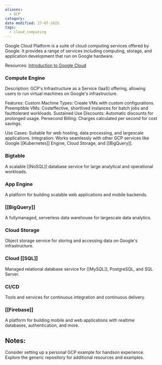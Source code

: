 ```yaml
---
aliases:
  - GCP
category: 
date modified: 27-07-2025
tags:
  - cloud_computing
---
```

Google Cloud Platform is a suite of cloud computing services offered by Google. It provides a range of services including computing, storage, and application development that run on Google hardware.

Resources:
 [Introduction to Google Cloud](https://www.youtube.com/watch?v=IeMYQqJeK4)
### Compute Engine

 Description: GCP's Infrastructure as a Service (IaaS) offering, allowing users to run virtual machines on Google's infrastructure.
 
 Features:
   Custom Machine Types: Create VMs with custom configurations.
   Preemptible VMs: Costeffective, shortlived instances for batch jobs and faulttolerant workloads.
   Sustained Use Discounts: Automatic discounts for prolonged usage.
   Persecond Billing: Charges calculated per second for cost savings.
   
 Use Cases: Suitable for web hosting, data processing, and largescale applications.
 Integration: Works seamlessly with other GCP services like Google [[Kubernetes]] Engine, Cloud Storage, and [[BigQuery]].

### Bigtable
 A scalable [[NoSQL]] database service for large analytical and operational workloads.

### App Engine
 A platform for building scalable web applications and mobile backends.

### [[BigQuery]]
 A fullymanaged, serverless data warehouse for largescale data analytics.

### Cloud Storage
 Object storage service for storing and accessing data on Google's infrastructure.

### Cloud [[SQL]]
 Managed relational database service for [[MySQL]], PostgreSQL, and SQL Server.

### CI/CD
 Tools and services for continuous integration and continuous delivery.

### [[Firebase]]
 A platform for building mobile and web applications with realtime databases, authentication, and more.

## Notes:
 Consider setting up a personal GCP example for handson experience.
 Explore the generic repository for additional resources and examples.
